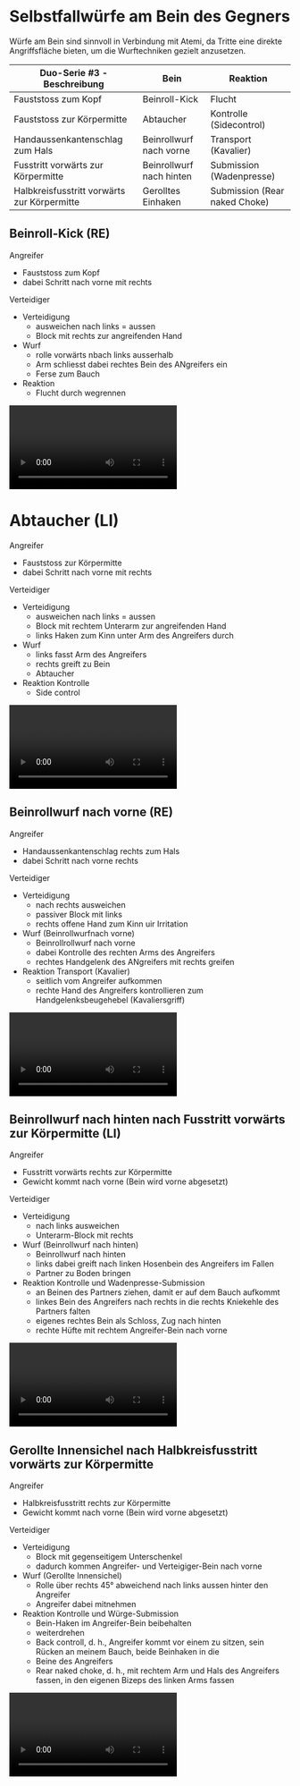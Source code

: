 # Selbstfallwürfe am Bein des Gegners

Würfe am Bein sind sinnvoll in Verbindung mit Atemi, da Tritte eine direkte Angriffsfläche bieten, um die Wurftechniken gezielt anzusetzen.

| Duo-Serie #3 - Beschreibung                 | Bein                     | Reaktion                      |
|---------------------------------------------|--------------------------|-------------------------------|
| Fauststoss zum Kopf                         | Beinroll-Kick            | Flucht                        |
| Fauststoss zur Körpermitte                  | Abtaucher                | Kontrolle (Sidecontrol)       |
| Handaussenkantenschlag zum Hals             | Beinrollwurf nach vorne  | Transport (Kavalier)          |
| Fusstritt vorwärts zur Körpermitte          | Beinrollwurf nach hinten | Submission (Wadenpresse)      |
| Halbkreisfusstritt vorwärts zur Körpermitte | Gerolltes Einhaken       | Submission (Rear naked Choke) |

## Beinroll-Kick (RE)

Angreifer

* Fauststoss zum Kopf
* dabei Schritt nach vorne mit rechts

Verteidiger

* Verteidigung
    * ausweichen nach links = aussen
    * Block mit rechts zur angreifenden Hand
* Wurf
    * rolle vorwärts nbach links ausserhalb
    * Arm schliesst dabei rechtes Bein des ANgreifers ein
    * Ferse zum Bauch
* Reaktion
    * Flucht durch wegrennen

<video controls="true" allowfullscreen="true">
  <source src="https://hoochicken.github.io/dan-iv/images/video/kata-01-beine-01/video.mp4" type="video/mp4">
</video>

# Abtaucher (LI)

Angreifer

* Fauststoss zur Körpermitte
* dabei Schritt nach vorne mit rechts

Verteidiger

* Verteidigung
    * ausweichen nach links = aussen
    * Block mit rechtem Unterarm zur angreifenden Hand
    * links Haken zum Kinn unter Arm des Angreifers durch
* Wurf
    * links fasst Arm des Angreifers
    * rechts greift zu Bein
    * Abtaucher
* Reaktion Kontrolle
    * Side control

<video controls="true" allowfullscreen="true">
  <source src="https://hoochicken.github.io/dan-iv/images/video/kata-01-beine-02/video.mp4" type="video/mp4">
</video>

## Beinrollwurf nach vorne (RE)

Angreifer

* Handaussenkantenschlag rechts zum Hals
* dabei Schritt nach vorne rechts

Verteidiger

* Verteidigung
    * nach rechts ausweichen
    * passiver Block mit links
    * rechts offene Hand zum Kinn uir Irritation
* Wurf (Beinrollwurfnach vorne)
    * Beinrollrollwurf nach vorne
    * dabei Kontrolle des rechten Arms des Angreifers
    * rechtes Handgelenk des ANgreifers mit rechts greifen
* Reaktion Transport (Kavalier)
    * seitlich vom Angreifer aufkommen
    * rechte Hand des Angreifers kontrollieren zum Handgelenksbeugehebel (Kavaliersgriff)

<video controls="true" allowfullscreen="true">
  <source src="https://hoochicken.github.io/dan-iv/images/video/kata-01-beine-03/video.mp4" type="video/mp4">
</video>

## Beinrollwurf nach hinten nach Fusstritt vorwärts zur Körpermitte (LI)

Angreifer

* Fusstritt vorwärts rechts zur Körpermitte
* Gewicht kommt nach vorne (Bein wird vorne abgesetzt)

Verteidiger

* Verteidigung
    * nach links ausweichen
    * Unterarm-Block mit rechts
* Wurf (Beinrollwurf nach hinten)
    * Beinrollwurf nach hinten
    * links dabei greift nach linken Hosenbein des Angreifers im Fallen
    * Partner zu Boden bringen
* Reaktion Kontrolle und Wadenpresse-Submission
    * an Beinen des Partners ziehen, damit er auf dem Bauch aufkommt
    * linkes Bein des Angreifers nach rechts in die rechts Kniekehle des Partners falten
    * eigenes rechtes Bein als Schloss, Zug nach hinten
    * rechte Hüfte mit rechtem Angreifer-Bein nach vorne

<video controls="true" allowfullscreen="true">
  <source src="https://hoochicken.github.io/dan-iv/images/video/kata-01-beine-04/video.mp4" type="video/mp4">
</video>

## Gerollte Innensichel nach Halbkreisfusstritt vorwärts zur Körpermitte

Angreifer

* Halbkreisfusstritt rechts zur Körpermitte
* Gewicht kommt nach vorne (Bein wird vorne abgesetzt)

Verteidiger

* Verteidigung
    * Block mit gegenseitigem Unterschenkel
    * dadurch kommen Angreifer- und Verteigiger-Bein nach vorne
* Wurf (Gerollte Innensichel)
    * Rolle über rechts 45° abweichend nach links aussen hinter den Angreifer
    * Angreifer dabei mitnehmen
* Reaktion Kontrolle und Würge-Submission
    * Bein-Haken im Angreifer-Bein beibehalten
    * weiterdrehen
    * Back controll, d. h., Angreifer kommt vor einem zu sitzen, sein Rücken an meinem Bauch, beide Beinhaken in die
    * Beine des Angreifers
    * Rear naked choke, d. h., mit rechtem Arm und Hals des Angreifers fassen, in den eigenen Bizeps des linken Arms fassen

<video controls="true" allowfullscreen="true">
  <source src="https://hoochicken.github.io/dan-iv/images/video/kata-01-beine-05/video.mp4" type="video/mp4">
</video>

